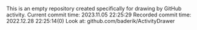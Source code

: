 This is an empty repository created specifically for drawing by GitHub activity.
Current commit time: 2023.11.05 22:25:29
Recorded commit time: 2022.12.28 22:25:14(0)
Look at: github.com/baderik/ActivityDrawer
